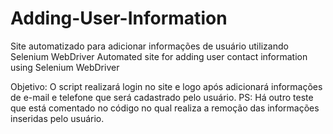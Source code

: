 # Adding-User-Information
Site automatizado para adicionar informações de usuário utilizando Selenium WebDriver
Automated site for adding user contact information using Selenium WebDriver

Objetivo:
O script realizará login no site e logo após adicionará informações de e-mail e telefone que será cadastrado pelo usuário.
PS: Há outro teste que está comentado no código no qual realiza a remoção das informações inseridas pelo usuário.
